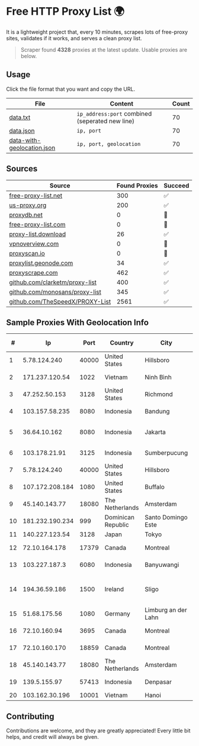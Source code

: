 
# Free HTTP Proxy List 🌍

It is a lightweight project that, every 10 minutes, scrapes lots of free-proxy sites, validates if it works, and serves a clean proxy list.


> Scraper found **4328** proxies at the latest update. Usable proxies are below.

## Usage

Click the file format that you want and copy the URL.


|File|Content|Count|
|----|-------|-----|
|[data.txt](https://raw.githubusercontent.com/themiralay/Proxy-List-World/master/data.txt)|`ip_address:port` combined (seperated new line)|70|
|[data.json](https://raw.githubusercontent.com/themiralay/Proxy-List-World/master/data.json)|`ip, port`|70|
|[data-with-geolocation.json](https://raw.githubusercontent.com/themiralay/Proxy-List-World/master/data-with-geolocation.json)|`ip, port, geolocation`|70|

## Sources

|Source|Found Proxies|Succeed|
|------|-------------|-------|
|[free-proxy-list.net](https://free-proxy-list.net)|300|✅|
|[us-proxy.org](https://www.us-proxy.org)|200|✅|
|[proxydb.net](http://proxydb.net)|0|🚫|
|[free-proxy-list.com](https://free-proxy-list.com/?page=&port=&type%5B%5D=http&type%5B%5D=https&up_time=0&search=Search)|0|🚫|
|[proxy-list.download](https://www.proxy-list.download/HTTP)|26|✅|
|[vpnoverview.com](https://vpnoverview.com/privacy/anonymous-browsing/free-proxy-servers)|0|🚫|
|[proxyscan.io](https://www.proxyscan.io)|0|🚫|
|[proxylist.geonode.com](https://proxylist.geonode.com/api/proxy-list?limit=300&page=1&sort_by=lastChecked&sort_type=desc&protocols=http,https)|34|✅|
|[proxyscrape.com](https://api.proxyscrape.com/v2/?request=displayproxies&protocol=http&timeout=10000&country=all&ssl=all&anonymity=all)|462|✅|
|[github.com/clarketm/proxy-list](https://raw.githubusercontent.com/clarketm/proxy-list/master/proxy-list-raw.txt)|400|✅|
|[github.com/monosans/proxy-list](https://raw.githubusercontent.com/monosans/proxy-list/main/proxies/http.txt)|345|✅|
|[github.com/TheSpeedX/PROXY-List](https://raw.githubusercontent.com/TheSpeedX/PROXY-List/master/http.txt)|2561|✅|


## Sample Proxies With Geolocation Info

|#|Ip|Port|Country|City|Internet Service Provider|
|-|--|----|-------|----|-------------------------|
|1|5.78.124.240|40000|United States|Hillsboro|Hetzner Online GmbH|
|2|171.237.120.54|1022|Vietnam|Ninh Bình|Viettel Corporation|
|3|47.252.50.153|3128|United States|Richmond|Alibaba Cloud LLC|
|4|103.157.58.235|8080|Indonesia|Bandung|PT. Eka Mas Republik|
|5|36.64.10.162|8080|Indonesia|Jakarta|PT. Telekomunikasi Indonesia|
|6|103.178.21.91|3125|Indonesia|Sumberpucung|PT Trisna Mega Abadi|
|7|5.78.124.240|40000|United States|Hillsboro|Hetzner Online GmbH|
|8|107.172.208.184|1080|United States|Buffalo|HostPapa|
|9|45.140.143.77|18080|The Netherlands|Amsterdam|RoyaleHosting BV|
|10|181.232.190.234|999|Dominican Republic|Santo Domingo Este|Airtime Technology SRL|
|11|140.227.123.54|3128|Japan|Tokyo|InfoSphere|
|12|72.10.164.178|17379|Canada|Montreal|GloboTech Communications|
|13|103.227.187.3|6080|Indonesia|Banyuwangi|PT Master Star Network|
|14|194.36.59.186|1500|Ireland|Sligo|Blacknight Internet Solutions Limited|
|15|51.68.175.56|1080|Germany|Limburg an der Lahn|OVH SAS|
|16|72.10.160.94|3695|Canada|Montreal|GloboTech Communications|
|17|72.10.160.170|18859|Canada|Montreal|GloboTech Communications|
|18|45.140.143.77|18080|The Netherlands|Amsterdam|RoyaleHosting BV|
|19|139.5.155.97|57413|Indonesia|Denpasar|PT Maxindo Mitra Solusi|
|20|103.162.30.196|10001|Vietnam|Hanoi|BKNS|



## Contributing

Contributions are welcome, and they are greatly appreciated! Every
little bit helps, and credit will always be given.

